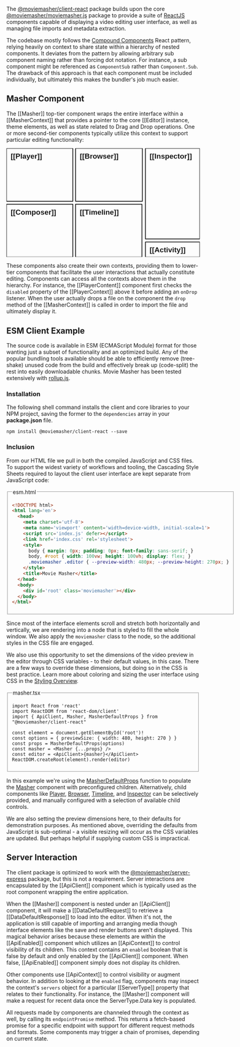 The [@moviemasher/client-react](https://www.npmjs.com/package/@moviemasher/client-react)
package builds upon the core [@moviemasher/moviemasher.js](https://www.npmjs.com/package/@moviemasher/moviemasher.js) package to provide a suite of [ReactJS](https://reactjs.org)
components capable of displaying a video editing user interface, as well as managing file imports and metadata extraction. 

The codebase mostly follows the [Compound Components](https://www.patterns.dev/posts/compound-pattern/) React pattern, relying heavily on context to share state within a hierarchy of nested components. It deviates from the pattern by allowing arbitrary sub component naming rather than forcing dot notation. For instance, a sub component might be referenced as `ComponentSub` rather than `Component.Sub`. The drawback of this approach is that each component must be included individually, but ultimately this makes the bundler's job much easier. 

## Masher Component

The [[Masher]] top-tier component wraps the entire interface within a [[MasherContext]] that provides a pointer to the core [[Editor]] instance, theme elements, as well as state related to Drag and Drop operations. One or more second-tier components typically utilize this context to support particular editing functionality:

<!-- MAGIC:START (COLORSVG:replacements=black&src=../../svg/masher.svg) -->
<svg width="640" height="360" xmlns="http://www.w3.org/2000/svg" xmlns:xlink="http://www.w3.org/1999/xlink" viewbox="0 0 640 360" class='diagram'>
<path d="M 0.00 0.00 L 219.76 0.00 L 219.76 175.37 L 0.00 175.37 Z M 0.00 0.00" stroke-width="2.50" stroke="currentColor" stroke-linecap="round" stroke-linejoin="round" fill="none"  />
<path d="M 460.00 0.00 L 640.00 0.00 L 640.00 299.97 L 460.00 299.97 Z M 460.00 0.00" stroke-width="2.50" stroke="currentColor" stroke-linecap="round" stroke-linejoin="round" fill="none"  />
<path d="M 228.82 0.00 L 450.00 0.00 L 450.00 175.37 L 228.82 175.37 Z M 228.82 0.00" stroke-width="2.50" stroke="currentColor" stroke-linecap="round" stroke-linejoin="round" fill="none"  />
<path d="M 0.00 185.00 L 219.76 185.00 L 219.76 360.00 L 0.00 360.00 Z M 0.00 185.00" stroke-width="2.50" stroke="currentColor" stroke-linecap="round" stroke-linejoin="round" fill="none"  />
<text x="14.00" y="34.48" font-family="Helvetica" font-size="24.00px" fill="currentColor" opacity="1.00" font-weight="bold" >[[Player]]</text>
<text x="242.82" y="34.48" font-family="Helvetica" font-size="24.00px" fill="currentColor" opacity="1.00" font-weight="bold" >[[Browser]]</text>
<text x="14.00" y="219.48" font-family="Helvetica" font-size="24.00px" fill="currentColor" opacity="1.00" font-weight="bold" >[[Composer]]</text>
<text x="474.00" y="34.48" font-family="Helvetica" font-size="24.00px" fill="currentColor" opacity="1.00" font-weight="bold" >[[Inspector]]</text>
<text x="242.82" y="219.48" font-family="Helvetica" font-size="24.00px" fill="currentColor" opacity="1.00" font-weight="bold" >[[Timeline]]</text>
<path d="M 228.82 185.00 L 448.54 185.00 L 448.54 360.00 L 228.82 360.00 Z M 228.82 185.00" stroke-width="2.50" stroke="currentColor" stroke-linecap="round" stroke-linejoin="round" fill="none"  />
<path d="M 460.00 310.00 L 640.00 310.00 L 640.00 360.00 L 460.00 360.00 Z M 460.00 310.00" stroke-width="2.50" stroke="currentColor" stroke-linecap="round" stroke-linejoin="round" fill="none"  />
<text x="474.00" y="344.48" font-family="Helvetica" font-size="24.00px" fill="currentColor" opacity="1.00" font-weight="bold" >[[Activity]]</text>
</svg>
<!-- MAGIC:END -->

These components also create their own contexts, providing them to lower-tier components that facilitate the user interactions that actually constitute editing. Components can access all the contexts above them in the hierarchy. For instance, the [[PlayerContent]] component first checks the `disabled` property of the [[PlayerContext]] above it before adding an `onDrop` listener. When the user actually drops a file on the component the `drop` method of the [[MasherContext]] is called in order to import the file and ultimately display it. 


<!-- MAGIC:START (FILEMD:src=../snippet/example-client-esm.md&stripMagic=true) -->
## ESM Client Example

The source code is available in ESM (ECMAScript Module) format for those wanting just a subset of functionality and an optimized build. Any of the popular bundling tools available should be able to efficiently remove (tree-shake) unused code from the build and effectively break up (code-split) the rest into easily downloadable chunks. Movie Masher has been tested extensively with [rollup.js](https://rollupjs.org/).

### Installation

The following shell command installs the client and core libraries to your NPM project, saving the former to the `dependencies` array in your **package.json** file.

```shell
npm install @moviemasher/client-react --save
```

### Inclusion

From our HTML file we pull in both the compiled JavaScript and CSS files.
To support the widest variety of workflows and tooling, the Cascading Style Sheets
required to layout the client user interface are kept separate from JavaScript code:

<fieldset>
<legend>esm.html</legend>

```html
<!DOCTYPE html>
<html lang='en'>
  <head>
    <meta charset='utf-8'>
    <meta name='viewport' content='width=device-width, initial-scale=1'>
    <script src='index.js' defer></script>
    <link href='index.css' rel='stylesheet'>
    <style>
      body { margin: 0px; padding: 0px; font-family: sans-serif; }
      body, #root { width: 100vw; height: 100vh; display: flex; }
      .moviemasher .editor { --preview-width: 480px; --preview-height: 270px; }
    </style>
    <title>Movie Masher</title>
  </head>
  <body>
    <div id='root' class='moviemasher'></div>
  </body>
</html>
```

</fieldset>

Since most of the interface elements scroll and stretch both horizontally and
vertically, we are rendering into a node that is styled to fill the whole window. We also apply the `moviemasher` class to the node, so the additional styles in the CSS file are engaged.

We also use this opportunity to set the dimensions of the video preview in the editor through CSS variables - to their default values, in this case. There are a few ways to override these dimensions, but doing so in the CSS is best practice.
Learn more about coloring and sizing the user interface using CSS in the
[Styling Overview](https://moviemasher.com/docs/Styling.html).

<fieldset>

<legend>masher.tsx</legend>


```tsx
import React from 'react'
import ReactDOM from 'react-dom/client'
import { ApiClient, Masher, MasherDefaultProps } from "@moviemasher/client-react"

const element = document.getElementById('root')!
const options = { previewSize: { width: 480, height: 270 } }
const props = MasherDefaultProps(options)
const masher = <Masher {...props} />
const editor = <ApiClient>{masher}</ApiClient>
ReactDOM.createRoot(element).render(editor)
```
</fieldset>

In this example we're using the
[MasherDefaultProps](https://moviemasher.com/docs/function/MasherDefaultProps.html) function to
populate the [Masher](https://moviemasher.com/docs/component/Masher.html) component with
preconfigured children. Alternatively, child components like
[Player](https://moviemasher.com/docs/component/Player.html),
[Browser](https://moviemasher.com/docs/component/Browser.html),
[Timeline](https://moviemasher.com/docs/component/Timeline.html), and
[Inspector](https://moviemasher.com/docs/component/Inspector.html) can be
selectively provided, and manually configured with a selection of available child controls.

We are also setting the preview dimensions here, to their defaults for demonstration purposes. As mentioned above, overriding the defaults from JavaScript is sub-optimal - a visible resizing will occur as the CSS variables are updated. But perhaps helpful if supplying custom CSS is impractical.

<!-- MAGIC:END -->


## Server Interaction

The client package is optimized to work with the [@moviemasher/server-express](https://www.npmjs.com/package/@moviemasher/server-express) package, but this is not a requirement. Server interactions are encapsulated by the [[ApiClient]] component which is typically used as the 
root component wrapping the entire application. 

When the [[Masher]] component is nested under an [[ApiClient]] component, it will make a [[DataDefaultRequest]] to retrieve a [[DataDefaultResponse]] to load into the editor.
When it's not, the application is still 
capable of importing and arranging media though interface elements like the save and render buttons aren't displayed. This magical behavior arises because these elements are within the [[ApiEnabled]] component which utilizes an [[ApiContext]] to control visibility of its children. This context contains an `enabled` boolean that is false by default and only enabled by the [[ApiClient]] component. When false, [[ApiEnabled]] component simply does not display its children. 

Other components use [[ApiContext]] to control visibility or augment behavior. In addition to looking at the `enabled` flag, components may inspect the context's `servers` object for a particular [[ServerType]] property that relates to their functionality. For instance, the [[Masher]] component will make a request for recent data once the ServerType.Data key is populated.  

All requests made by components are channeled through the context as well, by calling its `endpointPromise` method. This returns a fetch-based promise for a specific endpoint with support for different request methods and formats. Some components may trigger a chain of promises, depending on current state. 
